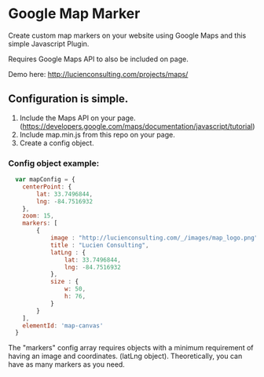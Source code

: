 # Google Map Marker
Create custom map markers on your website using Google Maps and this simple Javascript Plugin.

Requires Google Maps API to also be included on page. 

Demo here: http://lucienconsulting.com/projects/maps/

## Configuration is simple.
1. Include the Maps API on your page. (https://developers.google.com/maps/documentation/javascript/tutorial)
2. Include map.min.js from this repo on your page.
3. Create a config object.

### Config object example:
```javascript
  var mapConfig = {
    centerPoint: {
        lat: 33.7496844,
        lng: -84.7516932
    }, 
    zoom: 15, 
    markers: [
        {
            image : "http://lucienconsulting.com/_/images/map_logo.png",
            title : "Lucien Consulting",
            latLng : {
                lat: 33.7496844,
                lng: -84.7516932
            },
            size : {
                w: 50,
                h: 76,
            }
        }
    ],
    elementId: 'map-canvas'
  }
```

The "markers" config array requires objects with a minimum requirement of having an image and coordinates. (latLng object). Theoretically, you can have as many markers as you need.
